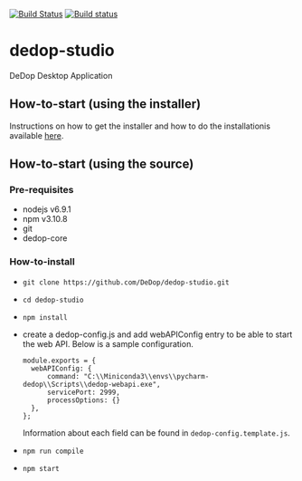 [![Build Status](https://travis-ci.org/DeDop/dedop-studio.svg?branch=master)](https://travis-ci.org/DeDop/dedop-studio)
[![Build status](https://ci.appveyor.com/api/projects/status/sc73gbyll4jgheuc/branch/master?svg=true)](https://ci.appveyor.com/project/hans-permana/dedop-studio-umje6/branch/master)

# dedop-studio
DeDop Desktop Application

## How-to-start (using the installer)
Instructions on how to get the installer and how to do the installationis available [here](https://github.com/DeDop/dedop-installer#install-dedop-studio).

## How-to-start (using the source)

### Pre-requisites
* nodejs v6.9.1
* npm v3.10.8
* git
* dedop-core 

### How-to-install
* `git clone https://github.com/DeDop/dedop-studio.git`
* `cd dedop-studio`
* `npm install`
* create a dedop-config.js and add webAPIConfig entry to be able to start the web API. Below is a sample configuration. 

  ```
  module.exports = {
    webAPIConfig: {
        command: "C:\\Miniconda3\\envs\\pycharm-dedop\\Scripts\\dedop-webapi.exe",
        servicePort: 2999,
        processOptions: {}
    },
  };
  ```
  Information about each field can be found in `dedop-config.template.js`.
* `npm run compile`
* `npm start`
